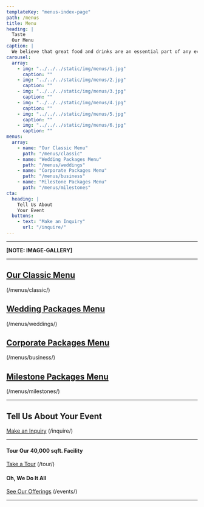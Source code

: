 ```yaml
---
templateKey: "menus-index-page"
path: /menus
title: Menu
heading: |
  Taste
  Our Menu
caption: |
  We believe that great food and drinks are an essential part of any event.
carousel:
  array:
    - img: "../../../static/img/menus/1.jpg"
      caption: ""
    - img: "../../../static/img/menus/2.jpg"
      caption: ""
    - img: "../../../static/img/menus/3.jpg"
      caption: ""
    - img: "../../../static/img/menus/4.jpg"
      caption: ""
    - img: "../../../static/img/menus/5.jpg"
      caption: ""
    - img: "../../../static/img/menus/6.jpg"
      caption: ""
menus:
  array:
    - name: "Our Classic Menu"
      path: "/menus/classic"
    - name: "Wedding Packages Menu"
      path: "/menus/weddings"
    - name: "Corporate Packages Menu"
      path: "/menus/business"
    - name: "Milestone Packages Menu"
      path: "/menus/milestones"
cta:
  heading: |
    Tell Us About
    Your Event
  buttons:
    - text: "Make an Inquiry"
      url: "/inquire/"
---
```


---

**[NOTE: IMAGE-GALLERY]**

---

## [Our Classic Menu](/menus/classic/)

(/menus/classic/)

## [Wedding Packages Menu](/menus/weddings/)

(/menus/weddings/)

## [Corporate Packages Menu](/menus/business/)

(/menus/business/)

## [Milestone Packages Menu](/menus/milestones/)

(/menus/milestones/)

---

## Tell Us About Your Event

[Make an Inquiry](/inquire/) (/inquire/)

---

#### Tour Our 40,000 sqft. Facility

[Take a Tour](/tour/) (/tour/)

#### Oh, We Do It All

[See Our Offerings](/events/) (/events/)

---
